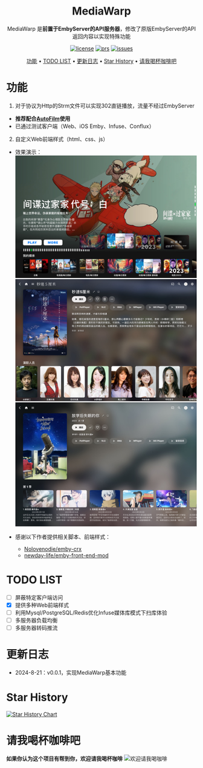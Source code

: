 [license]: /LICENSE
[license-badge]: https://img.shields.io/github/license/Akimio521/MediaWarp?style=flat-square&a=1
[prs]: https://github.com/Akimio521/MediaWarp
[prs-badge]: https://img.shields.io/badge/PRs-welcome-brightgreen.svg?style=flat-square
[issues]: https://github.com/Akimio521/MediaWarp/issues/new
[issues-badge]: https://img.shields.io/badge/Issues-welcome-brightgreen.svg?style=flat-square


<div align="center">

# MediaWarp

MediaWarp 是**前置于EmbyServer的API服务器**，修改了原版EmbyServer的API返回内容以实现特殊功能  

[![license][license-badge]][license]
[![prs][prs-badge]][prs]
[![issues][issues-badge]][issues]



[功能](#功能) •
[TODO LIST](#todo-list) •
[更新日志](#更新日志) •
[Star History](#star-history) •
[请我喝杯咖啡吧](#请我喝杯咖啡吧)

</div>

# 功能
1. 对于协议为Http的Strm文件可以实现302直链播放，流量不经过EmbyServer
  - **推荐配合[AutoFilm](https://github.com/Akimio521/AutoFilm)使用**
  - 已通过测试客户端（Web、iOS Emby、Infuse、Conflux）
2. 自定义Web前端样式（html、css、js）
  - 效果演示：
    ![首页](https://raw.githubusercontent.com/Akimio521/MediaWarp/main/img/index.jpg)
    ![电影](https://raw.githubusercontent.com/Akimio521/MediaWarp/main/img/movie.jpg)
    ![电视剧](https://raw.githubusercontent.com/Akimio521/MediaWarp/main/img/series.jpg)

  - 感谢以下作者提供相关脚本、前端样式：
    - [Nolovenodie/emby-crx](https://github.com/Nolovenodie/emby-crx)
    - [newday-life/emby-front-end-mod](https://github.com/newday-life/emby-front-end-mod)

# TODO LIST
- [ ] 屏蔽特定客户端访问
- [x] 提供多种Web前端样式
- [ ] 利用Mysql/PostgreSQL/Redis优化Infuse媒体库模式下扫库体验
- [ ] 多服务器负载均衡
- [ ] 多服务器转码推流

# 更新日志
- 2024-8-21：v0.0.1，实现MediaWarp基本功能

# Star History
<a href="https://github.com/Akimio521/MediaWarp/stargazers">
    <img width="500" alt="Star History Chart" src="https://api.star-history.com/svg?repos=Akimio521/MediaWarp&type=Date">
</a> 

# 请我喝杯咖啡吧
**如果你认为这个项目有帮到你，欢迎请我喝杯咖啡**
![欢迎请我喝咖啡](https://img.akimio.top/reward/coffee.png)